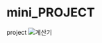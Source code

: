 # mini_PROJECT
project
![계산기](https://user-images.githubusercontent.com/80691482/124463963-918efa00-ddce-11eb-972e-ffd160145ff4.PNG)

